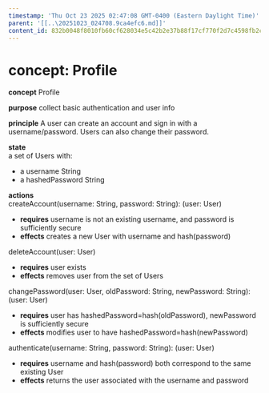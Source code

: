 ```yaml
---
timestamp: 'Thu Oct 23 2025 02:47:08 GMT-0400 (Eastern Daylight Time)'
parent: '[[..\20251023_024708.9ca4efc6.md]]'
content_id: 832b0048f8010fb60cf628034e5c42b2e37b88f17cf770f2d7c4598fb2cd1907
---
```


# concept: Profile

**concept** Profile

**purpose** collect basic authentication and user info

**principle** A user can create an account and sign in with a username/password. Users can also change their password.

**state**\
a set of Users with:

* a username String
* a hashedPassword String

**actions**\
createAccount(username: String, password: String): (user: User)

* **requires** username is not an existing username, and password is sufficiently secure
* **effects** creates a new User with username and hash(password)

deleteAccount(user: User)

* **requires** user exists
* **effects** removes user from the set of Users

changePassword(user: User, oldPassword: String, newPassword: String): (user: User)

* **requires** user has hashedPassword=hash(oldPassword), newPassword is sufficiently secure
* **effects** modifies user to have hashedPassword=hash(newPassword)

authenticate(username: String, password: String): (user: User)

* **requires** username and hash(password) both correspond to the same existing User
* **effects** returns the user associated with the username and password
